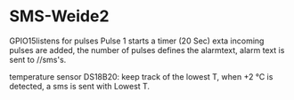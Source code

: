 # SMS-Weide2
GPIO15listens for pulses
Pulse 1 starts a timer (20 Sec)
exta incoming pulses are added,
the number of pulses defines the alarmtext, 
alarm text is sent to //sms's.

temperature sensor DS18B20:
keep track of the lowest T,
when +2 °C is detected, a sms is sent with Lowest T.
